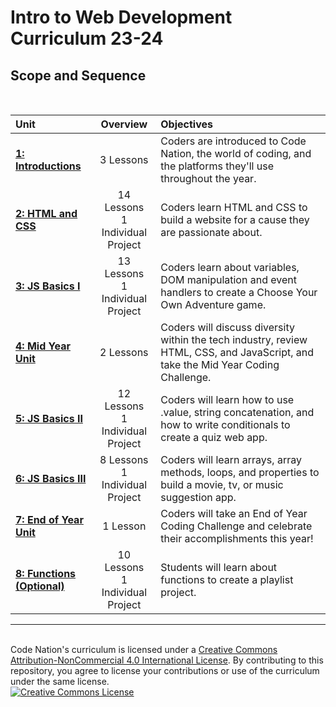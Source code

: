 # Intro to Web Development Curriculum 23-24

  

## Scope and Sequence

<br>

| Unit | Overview | Objectives |
| :--------------------------------------------------- | :----------------------------------------------: | :--------------------------------------------------------------------------------------------------------------------------------------------------------------------------------------------------------------------------------------------------------------------------------------------------------------------------------------------------------------------------------------------------------------------------------------------------------------------------------------------------------------------------------------------------------------------------------------------------------------------------------------------------------------- |
| [**1: Introductions**](/***intro-to-web-dev/unit-1/) | 3 Lessons | Coders are introduced to Code Nation, the world of coding, and the platforms they'll use throughout the year. |
| [**2: HTML and CSS**](/***intro-to-web-dev/unit-1/) | 14 Lessons<br>1 Individual Project | Coders learn HTML and CSS to build a website for a cause they are passionate about. |
| [**3: JS Basics I**](units/unit3) | 13 Lessons<br>1 Individual Project | Coders learn about variables, DOM manipulation and event handlers to create a Choose Your Own Adventure game. |
| [**4: Mid Year Unit**](units/unit4) | 2 Lessons | Coders will discuss diversity within the tech industry, review HTML, CSS, and JavaScript, and take the Mid Year Coding Challenge. |
| [**5: JS Basics II**](units/unit5) | 12 Lessons<br>1 Individual Project | Coders will learn how to use .value, string concatenation, and how to write conditionals to create a quiz web app. |
| [**6: JS Basics III**](units/unit6) | 8 Lessons<br>1 Individual Project | Coders will learn arrays, array methods, loops, and properties to build a movie, tv, or music suggestion app. |
| [**7: End of Year Unit**](units/unit7) | 1 Lesson | Coders will take an End of Year Coding Challenge and celebrate their accomplishments this year! |
| [**8: Functions (Optional)**](units/unit8) | 10 Lessons<br>1 Individual Project | Students will learn about functions to create a playlist project. |

---

<br>
Code Nation's curriculum is licensed under a <a rel="license" href="http://creativecommons.org/licenses/by-nc/4.0/">Creative Commons Attribution-NonCommercial 4.0 International License</a>. By contributing to this repository, you agree to license your contributions or use of the curriculum under the same license.

<br>
<a rel="license" href="http://creativecommons.org/licenses/by-nc/4.0/"><img alt="Creative Commons License" style="border-width:0" src="https://i.creativecommons.org/l/by-nc/4.0/88x31.png" /></a>
